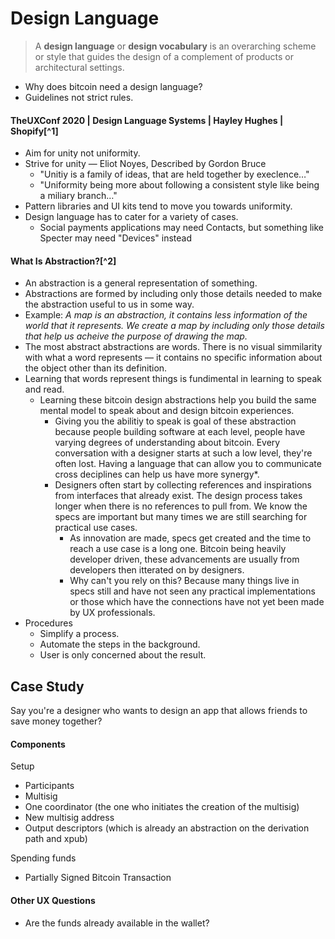 # Design Language

> A **design language** or **design vocabulary** is an overarching scheme or style that guides the design of a complement of products or architectural settings.

- Why does bitcoin need a design language?
- Guidelines not strict rules.

#### TheUXConf 2020 | Design Language Systems | Hayley Hughes | Shopify[^1]

- Aim for unity not uniformity.
- Strive for unity — Eliot Noyes, Described by Gordon Bruce
  - "Unitiy is a family of ideas, that are held together by execlence…"
  - "Uniformity being more about following a consistent style like being a miliary branch…"
- Pattern libraries and UI kits tend to move you towards uniformity.
- Design language has to cater for a variety of cases.
  - Social payments applications may need Contacts, but something like Specter may need "Devices" instead

#### What Is Abstraction?[^2]

- An abstraction is a general representation of something.
- Abstractions are formed by including only those details needed to make the abstraction useful to us in some way.
- Example: *A map is an abstraction, it contains less information of the world that it represents. We create a map by including only those details that help us acheive the purpose of drawing the map.*
- The most abstract abstractions are words. There is no visual simmilarity with what a word represents — it contains no specific information about the object other than its definition.
- Learning that words represent things is fundimental in learning to speak and read.
  - Learning these bitcoin design abstractions help you build the same mental model to speak about and design bitcoin experiences.
    - Giving you the abilitiy to speak is goal of these abstraction because people building software at each level, people have varying degrees of understanding about bitcoin. Every conversation with a designer starts at such a low level, they're often lost. Having a language that can allow you to communicate cross deciplines can help us have more synergy*.
    - Designers often start by collecting references and inspirations from interfaces that already exist. The design process takes longer when there is no references to pull from. We know the specs are important but many times we are still searching for practical use cases.
      - As innovation are made, specs get created and the time to reach a use case is a long one. Bitcoin being heavily developer driven, these advancements are usually from developers then itterated on by designers.
      - Why can't you rely on this? Because many things live in specs still and have not seen any practical implementations or those which have the connections have not yet been made by UX professionals.
- Procedures
  - Simplify a process.
  - Automate the steps in the background.
  - User is only concerned about the result.

## Case Study

Say you're a designer who wants to design an app that allows friends to save money together?

#### Components

Setup

- Participants
- Multisig
- One coordinator (the one who initiates the creation of the multisig)
- New multisig address
- Output descriptors (which is already an abstraction on the derivation path and xpub)

Spending funds

- Partially Signed Bitcoin Transaction

#### Other UX Questions

- Are the funds already available in the wallet?

[1]: https://www.youtube.com/watch?v=YFjLe5mBm_A	"TheUXConf 2020 | Design Language Systems | Hayley Hughes | Shopify"

[2]: https://www.youtube.com/watch?v=XpJdZrviSuw	"What Is Abstraction?"
[3]: https://uxdesign.cc/ux-ui-analysis-of-currency-design-fce69fc569f8	"UX/UI analysis of currency design"

